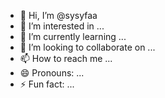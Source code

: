 - 👋 Hi, I’m @sysyfaa
- 👀 I’m interested in ...
- 🌱 I’m currently learning ...
- 💞️ I’m looking to collaborate on ...
- 📫 How to reach me ...
- 😄 Pronouns: ...
- ⚡ Fun fact: ...

<!---
sysyfaa/sysyfaa is a ✨ special ✨ repository because its `README.md` (this file) appears on your GitHub profile.
You can click the Preview link to take a look at your changes.
--->
